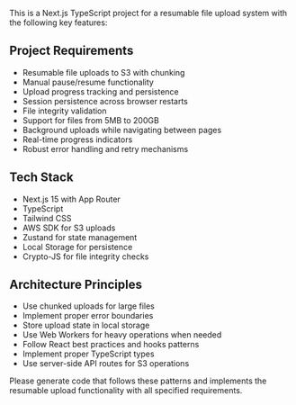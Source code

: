 <!-- Use this file to provide workspace-specific custom instructions to Copilot. For more details, visit https://code.visualstudio.com/docs/copilot/copilot-customization#_use-a-githubcopilotinstructionsmd-file -->

This is a Next.js TypeScript project for a resumable file upload system with the following key features:

## Project Requirements
- Resumable file uploads to S3 with chunking
- Manual pause/resume functionality
- Upload progress tracking and persistence
- Session persistence across browser restarts
- File integrity validation
- Support for files from 5MB to 200GB
- Background uploads while navigating between pages
- Real-time progress indicators
- Robust error handling and retry mechanisms

## Tech Stack
- Next.js 15 with App Router
- TypeScript
- Tailwind CSS
- AWS SDK for S3 uploads
- Zustand for state management
- Local Storage for persistence
- Crypto-JS for file integrity checks

## Architecture Principles
- Use chunked uploads for large files
- Implement proper error boundaries
- Store upload state in local storage
- Use Web Workers for heavy operations when needed
- Follow React best practices and hooks patterns
- Implement proper TypeScript types
- Use server-side API routes for S3 operations

Please generate code that follows these patterns and implements the resumable upload functionality with all specified requirements.
